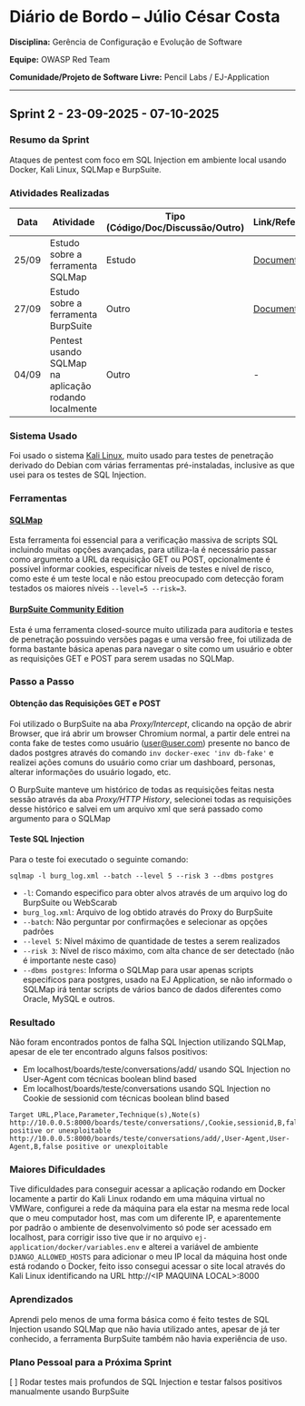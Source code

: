 # Diário de Bordo – Júlio César Costa

**Disciplina:** Gerência de Configuração e Evolução de Software

**Equipe:** OWASP Red Team

**Comunidade/Projeto de Software Livre:** Pencil Labs / EJ-Application

---

## Sprint 2 - 23-09-2025 - 07-10-2025

### Resumo da Sprint

Ataques de pentest com foco em SQL Injection em ambiente local usando Docker, Kali Linux, SQLMap e BurpSuite.

### Atividades Realizadas

| Data  | Atividade                                   | Tipo (Código/Doc/Discussão/Outro) | Link/Referência | Status    |
| ----- | ------------------------------------------- | --------------------------------- | --------------- | --------- |
| 25/09 | Estudo sobre a ferramenta SQLMap            | Estudo                            | [Documentação](https://github.com/sqlmapproject/sqlmap/wiki/Introduction)               | Concluído |
| 27/09 | Estudo sobre a ferramenta BurpSuite | Outro | [Documentação](https://portswigger.net/burp/documentation/desktop) | Concluído |
| 04/09 | Pentest usando SQLMap na aplicação rodando localmente | Outro | - | Concluído |

### Sistema Usado
Foi usado o sistema [Kali Linux](https://www.kali.org/), muito usado para testes de penetração derivado do Debian com várias ferramentas pré-instaladas, inclusive as que usei para os testes de SQL Injection.

### Ferramentas

#### [SQLMap](https://sqlmap.org/)
Esta ferramenta foi essencial para a verificação massiva de scripts SQL incluindo muitas opções avançadas, para utiliza-la é necessário passar como argumento a URL da requisição GET ou POST, opcionalmente é possível informar cookies, especificar níveis de testes e nível de risco, como este é um teste local e não estou preocupado com detecção foram testados os maiores níveis `--level=5 --risk=3`.

#### [BurpSuite Community Edition](https://portswigger.net/burp)
Esta é uma ferramenta closed-source muito utilizada para auditoria e testes de penetração possuindo versões pagas e uma versão free, foi utilizada de forma bastante básica apenas para navegar o site como um usuário e obter as requisições GET e POST para serem usadas no SQLMap.

### Passo a Passo

#### Obtenção das Requisições GET e POST
Foi utilizado o BurpSuite na aba *Proxy/Intercept*, clicando na opção de abrir Browser, que irá abrir um browser Chromium normal, a partir dele entrei na conta fake de testes como usuário (user@user.com) presente no banco de dados postgres através do comando `inv docker-exec 'inv db-fake'` e realizei ações comuns do usuário como criar um dashboard, personas, alterar informações do usuário logado, etc.

O BurpSuite manteve um histórico de todas as requisições feitas nesta sessão através da aba *Proxy/HTTP History*, selecionei todas as requisições desse histórico e salvei em um arquivo xml que será passado como argumento para o SQLMap

#### Teste SQL Injection

Para o teste foi executado o seguinte comando:

`sqlmap -l burg_log.xml --batch --level 5 --risk 3 --dbms postgres`

- `-l`: Comando especifico para obter alvos através de um arquivo log do BurpSuite ou WebScarab
- `burg_log.xml`: Arquivo de log obtido através do Proxy do BurpSuite
- `--batch`: Não perguntar por confirmações e selecionar as opções padrões
- `--level 5`: Nível máximo de quantidade de testes a serem realizados
- `--risk 3`: Nível de risco máximo, com alta chance de ser detectado (não é importante neste caso)
- `--dbms postgres`: Informa o SQLMap para usar apenas scripts especificos para postgres, usado na EJ Application, se não informado o SQLMap irá tentar scripts de vários banco de dados diferentes como Oracle, MySQL e outros.


### Resultado
Não foram encontrados pontos de falha SQL Injection utilizando SQLMap, apesar de ele ter encontrado alguns falsos positivos: 

- Em localhost/boards/teste/conversations/add/ usando SQL Injection no User-Agent com técnicas boolean blind based
- Em localhost/boards/teste/conversations usando SQL Injection no Cookie de sessionid com técnicas boolean blind based

```
Target URL,Place,Parameter,Technique(s),Note(s)
http://10.0.0.5:8000/boards/teste/conversations/,Cookie,sessionid,B,false positive or unexploitable
http://10.0.0.5:8000/boards/teste/conversations/add/,User-Agent,User-Agent,B,false positive or unexploitable
```

### Maiores Dificuldades

Tive dificuldades para conseguir acessar a aplicação rodando em Docker locamente a partir do Kali Linux rodando em uma máquina virtual no VMWare, configurei a rede da máquina para ela estar na mesma rede local que o meu computador host, mas com um diferente IP, e aparentemente por padrão o ambiente de desenvolvimento só pode ser acessado em localhost, para corrigir isso tive que ir no arquivo `ej-application/docker/variables.env` e alterei a variável de ambiente `DJANGO_ALLOWED_HOSTS` para adicionar o meu IP local da máquina host onde está rodando o Docker, feito isso consegui acessar o site local através do Kali Linux identificando na URL http://\<IP MAQUINA LOCAL\>:8000

### Aprendizados

Aprendi pelo menos de uma forma básica como é feito testes de SQL Injection usando SQLMap que não havia utilizado antes, apesar de já ter conhecido, a ferramenta BurpSuite também não havia experiência de uso.

### Plano Pessoal para a Próxima Sprint

[ ] Rodar testes mais profundos de SQL Injection e testar falsos positivos manualmente usando BurpSuite
